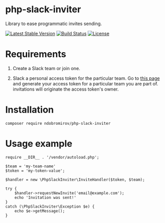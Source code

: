 # php-slack-inviter
Library to ease programmatic invites sending.

[![Latest Stable Version](https://poser.pugx.org/ndobromirov/php-slack-inviter/version)](https://packagist.org/packages/ndobromirov/php-slack-inviter)
[![Build Status](https://api.travis-ci.org/ndobromirov/php-slack-inviter.svg?branch=master)](https://travis-ci.org/ndobromirov/php-slack-inviter)
[![License](https://poser.pugx.org/ndobromirov/php-slack-inviter/license)](https://packagist.org/packages/ndobromirov/php-slack-inviter)

# Requirements
1. Create a Slack team or join one.

2. Slack a personal access token for the particular team.
Go to [this page](https://api.slack.com/custom-integrations/legacy-tokens) and
generate your access token for a particular team you are part of. invitations
will originate the access token's owner.

# Installation
```
composer require ndobromirov/php-slack-inviter
```

# Usage example
```
require __DIR__ . '/vendor/autoload.php';

$team = 'my-team-name'
$token = 'my-token-value';

$handler = new \PhpSlackInviter\InviteHandler($token, $team);

try {
    $handler->requestNewInvite('email@example.com');
    echo 'Invitation was sent!'
}
catch (\PhpSlackInviter\Exception $e) {
    echo $e->getMessage();
}
```
